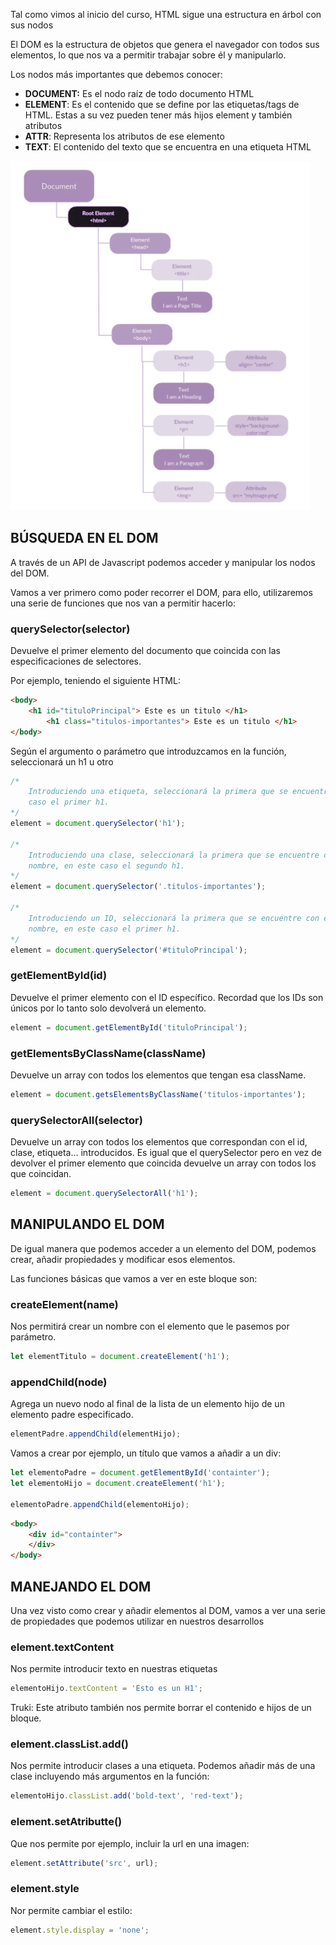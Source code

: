 Tal como vimos al inicio del curso, HTML sigue una estructura en árbol con sus nodos

El DOM es la estructura de objetos que genera el navegador con todos sus elementos, lo que nos va a permitir trabajar sobre él y manipularlo.

Los nodos más importantes que debemos conocer:

- **DOCUMENT:** Es el nodo raíz de todo documento HTML
- **ELEMENT**: Es el contenido que se define por las etiquetas/tags de HTML. Estas a su vez pueden tener más hijos element y también atributos
- **ATTR**: Representa los atributos de ese elemento
- **TEXT**: El contenido del texto que se encuentra en una etiqueta HTML

![DOM](S7-recursos/img/DOM.png)

## BÚSQUEDA EN EL DOM

A través de un API de Javascript podemos acceder y manipular los nodos del DOM. 

Vamos a ver primero como poder recorrer el DOM, para ello, utilizaremos una serie de funciones que nos van a permitir hacerlo:

### querySelector(selector)

Devuelve el primer elemento del documento que coincida con las especificaciones de selectores.

Por ejemplo, teniendo el siguiente HTML:

```html
<body>
    <h1 id="tituloPrincipal"> Este es un titulo </h1>
		<h1 class="titulos-importantes"> Este es un titulo </h1>
</body>
```

Según el argumento o parámetro que introduzcamos en la función, seleccionará un h1 u otro

```js
/*
	Introduciendo una etiqueta, seleccionará la primera que se encuentre, en este
	caso el primer h1.
*/
element = document.querySelector('h1'); 

/*
	Introduciendo una clase, seleccionará la primera que se encuentre con ese 
	nombre, en este caso el segundo h1.
*/
element = document.querySelector('.titulos-importantes'); 

/*
	Introduciendo un ID, seleccionará la primera que se encuentre con ese 
	nombre, en este caso el primer h1.
*/
element = document.querySelector('#tituloPrincipal'); 

```

### getElementById(id)

Devuelve el primer elemento con el ID específico. Recordad que los IDs son únicos por lo tanto solo devolverá un elemento.

```js
element = document.getElementById('tituloPrincipal'); 
```

### getElementsByClassName(className)

Devuelve un array con todos los elementos que tengan esa className.

```js
element = document.getsElementsByClassName('titulos-importantes'); 
```

### querySelectorAll(selector)

Devuelve un array con todos los elementos que correspondan con el id, clase, etiqueta… introducidos. Es igual que el querySelector pero en vez de devolver el primer elemento que coincida devuelve un array con todos los que coincidan.

```js
element = document.querySelectorAll('h1'); 
```

## MANIPULANDO EL DOM

De igual manera que podemos acceder a un elemento del DOM, podemos crear, añadir propiedades y modificar esos elementos.

Las funciones básicas que vamos a ver en este bloque son:

### createElement(name)

Nos permitirá crear un nombre con el elemento que le pasemos por parámetro.

```js
let elementTitulo = document.createElement('h1');
```

### appendChild(node)

Agrega un nuevo nodo al final de la lista de un elemento hijo de un elemento padre especificado.

```js
elementPadre.appendChild(elementHijo);
```

Vamos a crear por ejemplo, un título que vamos a añadir a un div:

```js
let elementoPadre = document.getElementById('containter');
let elementoHijo = document.createElement('h1');

elementoPadre.appendChild(elementoHijo);
```

```html
<body>
	<div id="containter">
	</div>
</body>
```

## MANEJANDO EL DOM

Una vez visto como  crear y añadir elementos al DOM, vamos a ver una serie de propiedades que podemos utilizar en nuestros desarrollos

### element.textContent

Nos permite introducir texto en nuestras etiquetas

```js
elementoHijo.textContent = 'Esto es un H1';
```

Truki: Este atributo también nos permite borrar el contenido e hijos de un bloque. 

### element.classList.add()

Nos permite introducir clases a una etiqueta. Podemos añadir más de una clase incluyendo más argumentos en la función:

```js
elementoHijo.classList.add('bold-text', 'red-text');
```

### element.setAtributte()

Que nos permite por ejemplo, incluir la url en una imagen:

```js
element.setAttribute('src', url);
```

### element.style

Nor permite cambiar el estilo:

```js
element.style.display = 'none';
```
